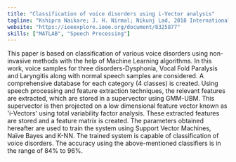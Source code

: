 ```yaml
---
title: "Classification of voice disorders using i-Vector analysis"
tagline: "Kshipra Naikare; J. H. Nirmal; Nikunj Lad, 2018 International Conference on Communication information and Computing Technology (ICCICT) pp. 1-7., IEEEXplore"
website: "https://ieeexplore.ieee.org/document/8325877"
skills: ["MATLAB", "Speech Processing"]
---
```


This paper is based on classification of various voice disorders using non-invasive methods with the help of Machine Learning
algorithms. In this work, voice samples for three disorders-Dysphonia, Vocal Fold Paralysis and Laryngitis along with normal
speech samples are considered. A comprehensive database for each category (4 classes) is created. Using speech processing
and feature extraction techniques, the relevant features are extracted, which are stored in a supervector using GMM-UBM.
This supervector is then projected on a low dimensional feature vector known as 'i-Vectors' using total variability factor 
analysis. These extracted features are stored and a feature matrix is created. The parameters obtained hereafter are used to 
train the system using Support Vector Machines, Naïve Bayes and K-NN. The trained system is capable of classification of voice 
disorders. The accuracy using the above-mentioned classifiers is in the range of 84% to 96%.